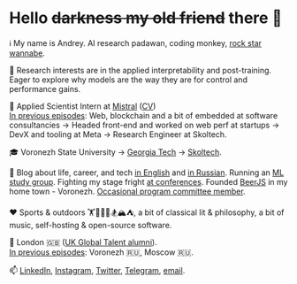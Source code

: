# Hello ~~darkness my old friend~~ there 👋

ℹ️ My name is Andrey. AI research padawan, coding monkey, [rock star wannabe](https://notsoalive.faillearnrepeat.net/).

🧪 Research interests are in the applied interpretability and post-training. Eager to explore why models are the way they are for control and performance gains.

💼 Applied Scientist Intern at [Mistral](https://mistral.ai/) ([CV](https://faillearnrepeat.net/cv))     
<ins>In previous episodes</ins>: Web, blockchain and a bit of embedded at software consultancies -> Headed front-end and worked on web perf at startups -> DevX and tooling at Meta -> Research Engineer at Skoltech.

🎓 Voronezh State University -> [Georgia Tech](https://blog.faillearnrepeat.net/how-to-get-an-online-masters-in-cs-for-a-price-of-your-morning-latte) -> [Skoltech](https://new.skoltech.ru/en/programs/msc-data-sciences).

🎉 Blog about life, career, and tech [in English](https://blog.faillearnrepeat.net/) and [in Russian](https://t.me/fail_learn_repeat). Running an [ML study group](https://mlmisfits.org/). Fighting my stage fright [at conferences](https://github.com/fxlrnrpt/talks). Founded [BeerJS](https://github.com/beerjs/voronezh) in my home town - Voronezh. [Occasional program committee member](https://docs.google.com/spreadsheets/d/1G1KiWarMH9J1rRToRJFnbTwyOcwOXU056g0INIkT4_w/edit?usp=sharing).

❤️ Sports & outdoors 🏋🥊🚴🏃🏂🏔⛺, a bit of classical lit & philosophy, a bit of music, self-hosting & open-source software.

📌 London 🇬🇧 ([UK Global Talent alumni](https://github.com/fxlrnrpt/uk-global-talent-visa-guide)).     
<ins>In previous episodes</ins>: Voronezh 🇷🇺, Moscow 🇷🇺. 

📫 [LinkedIn](https://www.linkedin.com/in/faillearnrepeat/), [Instagram](https://www.instagram.com/fxlrnrpt/), [Twitter](https://twitter.com/fxlrnrpt), [Telegram](https://t.me/fxlrnrpt), [email](mailto:andrey@faillearnrepeat.net).
